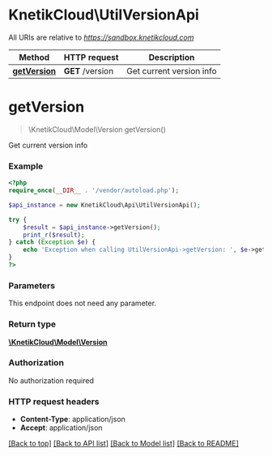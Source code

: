 # KnetikCloud\UtilVersionApi

All URIs are relative to *https://sandbox.knetikcloud.com*

Method | HTTP request | Description
------------- | ------------- | -------------
[**getVersion**](UtilVersionApi.md#getVersion) | **GET** /version | Get current version info


# **getVersion**
> \KnetikCloud\Model\Version getVersion()

Get current version info

### Example
```php
<?php
require_once(__DIR__ . '/vendor/autoload.php');

$api_instance = new KnetikCloud\Api\UtilVersionApi();

try {
    $result = $api_instance->getVersion();
    print_r($result);
} catch (Exception $e) {
    echo 'Exception when calling UtilVersionApi->getVersion: ', $e->getMessage(), PHP_EOL;
}
?>
```

### Parameters
This endpoint does not need any parameter.

### Return type

[**\KnetikCloud\Model\Version**](../Model/Version.md)

### Authorization

No authorization required

### HTTP request headers

 - **Content-Type**: application/json
 - **Accept**: application/json

[[Back to top]](#) [[Back to API list]](../../README.md#documentation-for-api-endpoints) [[Back to Model list]](../../README.md#documentation-for-models) [[Back to README]](../../README.md)

